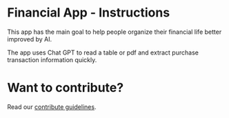 # Financial App - Instructions

This app has the main goal to help people organize their financial life better improved by AI.

The app uses Chat GPT to read a table or pdf and extract purchase transaction information quickly.

# Want to contribute?

Read our [contribute guidelines](https://github.com/LucasSNSantos/backend-financeiro/blob/main/CONTRIBUTING.md).
